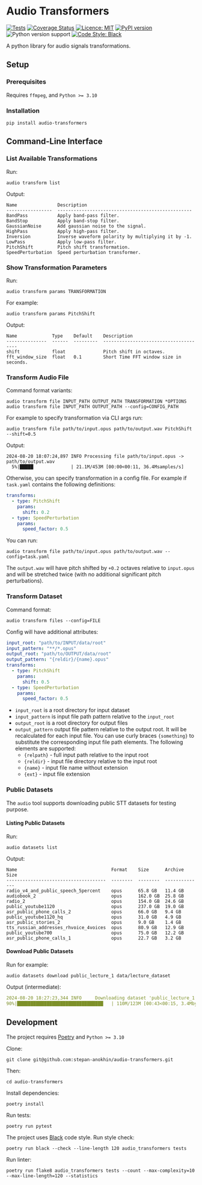 # Audio Transformers

[![Tests](https://github.com/stepan-anokhin/audio-transformers/actions/workflows/tests.yaml/badge.svg)](https://github.com/stepan-anokhin/audio-transformers/actions/workflows/tests.yaml)
[![Coverage Status](https://coveralls.io/repos/github/stepan-anokhin/audio-transformers/badge.svg?branch=master)](https://coveralls.io/github/stepan-anokhin/audio-transformers?branch=master)
[![Licence: MIT](https://img.shields.io/pypi/l/audio-transformers)](https://github.com/stepan-anokhin/audio-transformers/blob/master/LICENSE)
[![PyPI version](https://img.shields.io/pypi/v/audio-transformers.svg?style=flat)](https://pypi.org/project/audio-transformers/)
![Python version support](https://img.shields.io/pypi/pyversions/audio-transformers)
[![Code Style: Black](https://img.shields.io/badge/code%20style-black-black.svg)](https://github.com/ambv/black)

A python library for audio signals transformations.

## Setup

### Prerequisites

Requires `ffmpeg`, and `Python >= 3.10`

### Installation

```shell
pip install audio-transformers
```

## Command-Line Interface

### List Available Transformations

Run:

```shell
audio transform list
```

Output:

```
Name               Description
-----------------  --------------------------------------------------
BandPass           Apply band-pass filter.
BandStop           Apply band-stop filter.
GaussianNoise      Add gaussian noise to the signal.
HighPass           Apply high-pass filter.
Inversion          Inverse waveform polarity by multiplying it by -1.
LowPass            Apply low-pass filter.
PitchShift         Pitch shift transformation.
SpeedPerturbation  Speed perturbation transformer.
```

### Show Transformation Parameters

Run:

```shell
audio transform params TRANSFORMATION
```

For example:

```shell
audio transform params PitchShift
```

Output:

```
Name             Type    Default    Description
---------------  ------  ---------  --------------------------------------
shift            float              Pitch shift in octaves.
fft_window_size  float   0.1        Short Time FFT window size in seconds.
```

### Transform Audio File

Command format variants:

```shell
audio transform file INPUT_PATH OUTPUT_PATH TRANSFORMATION *OPTIONS
audio transform file INPUT_PATH OUTPUT_PATH --config=CONFIG_PATH
```

For example to specify transformation via CLI args run:

```shell
audio transform file path/to/input.opus path/to/output.wav PitchShift --shift=0.5
```

Output:

```
2024-08-20 18:07:24,897 INFO Processing file path/to/input.opus -> path/to/output.wav
  5%|█████              | 21.1M/453M [00:00<00:11, 36.4Msamples/s] 
```

Otherwise, you can specify transformation in a config file.
For example if `task.yaml` contains the following definitions:

```yaml
transforms:
  - type: PitchShift
    params:
      shift: 0.2
  - type: SpeedPerturbation
    params:
      speed_factor: 0.5
```

You can run:

```shell
audio transform file path/to/input.opus path/to/output.wav --config=task.yaml
```

The `output.wav` will have pitch shifted by `+0.2` octaves relative to `input.opus`
and will be stretched twice (with no additional significant pitch perturbations).

### Transform Dataset

Command format:

```shell
audio transform files --config=FILE
```

Config will have additional attributes:

```yaml
input_root: "path/to/INPUT/data/root"
input_pattern: "**/*.opus"
output_root: "path/to/OUTPUT/data/root"
output_pattern: "{reldir}/{name}.opus"
transforms:
  - type: PitchShift
    params:
      shift: 0.5
  - type: SpeedPerturbation
    params:
      speed_factor: 0.5
```

* `input_root` is a root directory for input dataset
* `input_pattern` is input file path pattern relative to the `input_root`
* `output_root` is a root directory for output files
* `output_pattern` output file pattern relative to the output root. It will be recalculated for each input file. You can
  use curly braces `{something}` to substitute the corresponding input file path elements. The following elements are
  supported:
    * `{relpath}` - full input path relative to the input root
    * `{reldir}` - input file directory relative to the input root
    * `{name}` - input file name without extension
    * `{ext}` - input file extension

### Public Datasets

The `audio` tool supports downloading public STT datasets for testing purpose.

#### Listing Public Datasets

Run:

```shell
audio datasets list
```

Output:

```
Name                                   Format    Size      Archive Size
-------------------------------------  --------  --------  --------------
radio_v4_and_public_speech_5percent    opus      65.8 GB   11.4 GB
audiobook_2                            opus      162.0 GB  25.8 GB
radio_2                                opus      154.0 GB  24.6 GB
public_youtube1120                     opus      237.0 GB  19.0 GB
asr_public_phone_calls_2               opus      66.0 GB   9.4 GB
public_youtube1120_hq                  opus      31.0 GB   4.9 GB
asr_public_stories_2                   opus      9.0 GB    1.4 GB
tts_russian_addresses_rhvoice_4voices  opus      80.9 GB   12.9 GB
public_youtube700                      opus      75.0 GB   12.2 GB
asr_public_phone_calls_1               opus      22.7 GB   3.2 GB
```

#### Download Public Datasets

Run for example:

```shell
audio datasets download public_lecture_1 data/lecture_dataset
```

Output (intermediate):

```yaml
2024-08-20 18:27:23,344 INFO     Downloading dataset 'public_lecture_1' (122.5 MB) to data/lecture_dataset
90%|████████████████████████████████   | 110M/123M [00:43<00:15, 3.4Mbytes/s]
```

## Development

The project requires [Poetry](https://python-poetry.org/) and `Python >= 3.10`

Clone:

```shell
git clone git@github.com:stepan-anokhin/audio-transformers.git
```

Then:

```shell
cd audio-transformers
```

Install dependencies:

```shell
poetry install
```

Run tests:

```shell
poetry run pytest
```

The project uses [Black](https://pypi.org/project/black/) code style. Run style check:

```shell
poetry run black --check --line-length 120 audio_transformers tests
```

Run linter:

```shell
poetry run flake8 audio_transformers tests --count --max-complexity=10 --max-line-length=120 --statistics
```
